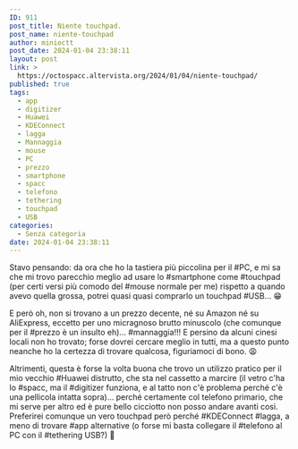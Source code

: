 ```yaml
---
ID: 911
post_title: Niente touchpad.
post_name: niente-touchpad
author: minioctt
post_date: 2024-01-04 23:38:11
layout: post
link: >
  https://octospacc.altervista.org/2024/01/04/niente-touchpad/
published: true
tags:
  - app
  - digitizer
  - Huawei
  - KDEConnect
  - lagga
  - Mannaggia
  - mouse
  - PC
  - prezzo
  - smartphone
  - spacc
  - telefono
  - tethering
  - touchpad
  - USB
categories:
  - Senza categoria
date: 2024-01-04 23:38:11
---
```

<!-- wp:paragraph -->
<p>Stavo pensando: da ora che ho la tastiera più piccolina per il #PC, e mi sa che mi trovo parecchio meglio ad usare lo #smartphone come #touchpad (per certi versi più comodo del #mouse normale per me) rispetto a quando avevo quella grossa, potrei quasi quasi comprarlo un touchpad #USB... 😁️</p>
<!-- /wp:paragraph -->

<!-- wp:paragraph -->
<p>E però oh, non si trovano a un prezzo decente, né su Amazon né su AliExpress, eccetto per uno micragnoso brutto minuscolo (che comunque per il #prezzo è un insulto eh)... #mannaggia!!! E persino da alcuni cinesi locali non ho trovato; forse dovrei cercare meglio in tutti, ma a questo punto neanche ho la certezza di trovare qualcosa, figuriamoci di bono. 😩️</p>
<!-- /wp:paragraph -->

<!-- wp:paragraph -->
<p>Altrimenti, questa è forse la volta buona che trovo un utilizzo pratico per il mio vecchio #Huawei distrutto, che sta nel cassetto a marcire (il vetro c'ha lo #spacc, ma il #digitizer funziona, e al tatto non c'è problema perché c'è una pellicola intatta sopra)... perché certamente col telefono primario, che mi serve per altro ed è pure bello cicciotto non posso andare avanti così. Preferirei comunque un vero touchpad però perché #KDEConnect #lagga, a meno di trovare #app alternative (o forse mi basta collegare il #telefono al PC con il #tethering USB?) 🐁️</p>
<!-- /wp:paragraph -->